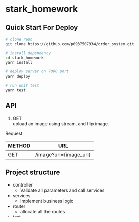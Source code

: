 # stark_homework

## Quick Start For Deploy
```sh
# clone repo
git clone https://github.com/p0937507934/order_system.git

# install dependency
cd stark_homework
yarn install 

# deploy server on 7000 port
yarn deploy

# run unit test
yarn test
```

## API

1. GET   
upload an image using stream, and flip image.

Request

| METHOD | URL                    |
| ------- | ----------------------| 
| GET    | /image?url={image_url} | 


## Project structure
- controller
  - Validate all parameters and call services
- services
  - Implement business logic
- router
  - allocate all the routes
- test
  - unit test file



  
